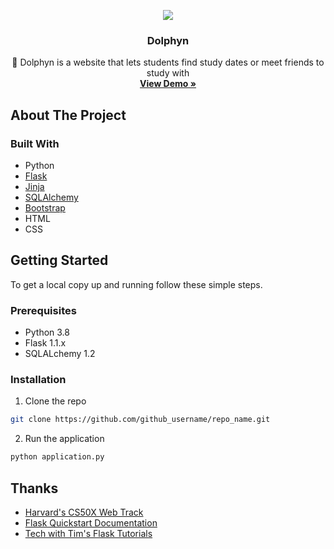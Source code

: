 <!-- PROJECT LOGO -->
<p align="center">
  <a href="https://user-images.githubusercontent.com/56772737/90968078-23369700-e49d-11ea-8ac3-bc389ad5c15c.gif">
    <IMG SRC="https://user-images.githubusercontent.com/56772737/90968078-23369700-e49d-11ea-8ac3-bc389ad5c15c.gif
">
  </a>

  <h3 align="center">Dolphyn</h3>

  <p align="center">
    🐬 Dolphyn is a website that lets students find study dates or meet friends to study with
    <br />
    <a href="https://www.youtube.com/watch?v=GkV7ON2_gdQ&ab_channel=MikeC"><strong>View Demo »</strong></a>
  </p>
</p>



<!-- ABOUT THE PROJECT -->
## About The Project

### Built With

* Python
* [Flask](https://flask.palletsprojects.com/en/1.1.x/)
* [Jinja](https://jinja.palletsprojects.com/en/2.11.x/)
* [SQLAlchemy](https://www.sqlalchemy.org/)
* [Bootstrap](https://getbootstrap.com/)
* HTML
* CSS



<!-- GETTING STARTED -->
## Getting Started

To get a local copy up and running follow these simple steps.

### Prerequisites

* Python 3.8
* Flask 1.1.x
* SQLALchemy 1.2

### Installation

1. Clone the repo
```sh
git clone https://github.com/github_username/repo_name.git
```

2. Run the application
```bash
python application.py
```


<!-- ACKNOWLEDGEMENTS -->
## Thanks

* [Harvard's CS50X Web Track](https://cs50.harvard.edu/x/2020/tracks/web/)
* [Flask Quickstart Documentation](https://flask.palletsprojects.com/en/1.1.x/quickstart/#quickstart)
* [Tech with Tim's Flask Tutorials](https://www.youtube.com/playlist?list=PLzMcBGfZo4-n4vJJybUVV3Un_NFS5EOgX)
